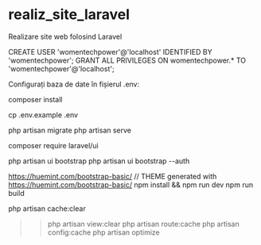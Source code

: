 # realiz_site_laravel
Realizare site web folosind Laravel


CREATE USER 'womentechpower'@'localhost' IDENTIFIED BY 'womentechpower';
GRANT ALL PRIVILEGES ON womentechpower.* TO 'womentechpower'@'localhost';

Configurați baza de date în fișierul .env:

composer install

cp .env.example .env

php artisan migrate
php artisan serve


composer require laravel/ui

php artisan ui bootstrap
php artisan ui bootstrap --auth

https://huemint.com/bootstrap-basic/
// THEME generated with https://huemint.com/bootstrap-basic/
npm install && npm run dev
npm run build

 php artisan cache:clear
>> php artisan view:clear
>> php artisan route:cache
>> php artisan config:cache
>> php artisan optimize



